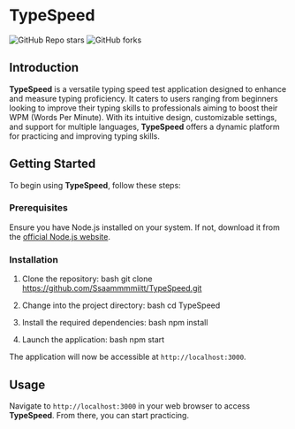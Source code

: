 # TypeSpeed

![GitHub Repo stars](https://img.shields.io/github/stars/Ssaammmmiitt/TypeSpeed.svg?style=for-the-badge&logo=github)
![GitHub forks](https://img.shields.io/github/forks/Ssaammmmiitt/TypeSpeed.svg?style=for-the-badge&logo=github)

## Introduction

**TypeSpeed** is a versatile typing speed test application designed to enhance and measure typing proficiency. It caters to users ranging from beginners looking to improve their typing skills to professionals aiming to boost their WPM (Words Per Minute). With its intuitive design, customizable settings, and support for multiple languages, **TypeSpeed** offers a dynamic platform for practicing and improving typing skills.


## Getting Started

To begin using **TypeSpeed**, follow these steps:

### Prerequisites

Ensure you have Node.js installed on your system. If not, download it from the [official Node.js website](https://nodejs.org).

### Installation

1. Clone the repository:
bash git clone https://github.com/Ssaammmmiitt/TypeSpeed.git


2. Change into the project directory:
bash cd TypeSpeed


3. Install the required dependencies:
bash npm install


4. Launch the application:
bash npm start


The application will now be accessible at `http://localhost:3000`.

## Usage

Navigate to `http://localhost:3000` in your web browser to access **TypeSpeed**. From there, you can start practicing.
